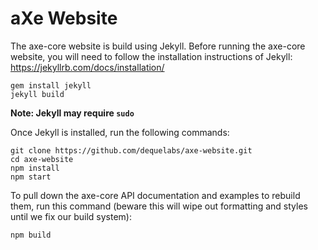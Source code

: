 # aXe Website

The axe-core website is build using Jekyll. Before running the axe-core website, you will need to follow the installation instructions of Jekyll: https://jekyllrb.com/docs/installation/

```
gem install jekyll
jekyll build
```
**Note: Jekyll may require `sudo`**

Once Jekyll is installed, run the following commands:

```
git clone https://github.com/dequelabs/axe-website.git
cd axe-website
npm install
npm start
```

To pull down the axe-core API documentation and examples to rebuild them, run this command (beware this will wipe out formatting and styles until we fix our build system):
```
npm build
```
